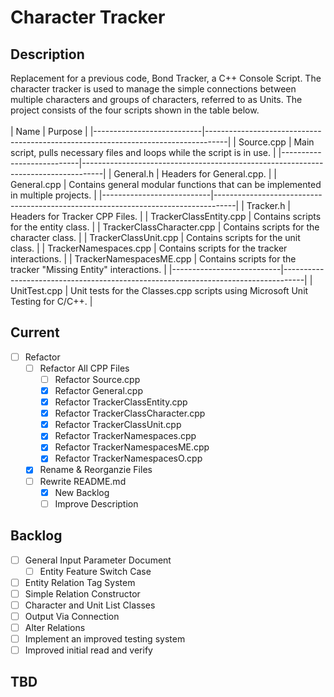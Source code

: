 # Character Tracker
## Description
Replacement for a previous code, Bond Tracker, a C++ Console Script.
The character tracker is used to manage the simple connections between multiple characters and groups of characters, referred to as Units.
The project consists of the four scripts shown in the table below.
<br> <br>
| Name                      | Purpose                                                                           |
|---------------------------|-----------------------------------------------------------------------------------|
| Source.cpp                | Main script, pulls necessary files and loops while the script is in use.          |
|---------------------------|-----------------------------------------------------------------------------------|
| General.h                 | Headers for General.cpp.                                                          |
| General.cpp               | Contains general modular functions that can be implemented in multiple projects.  |
|---------------------------|-----------------------------------------------------------------------------------|
| Tracker.h                 | Headers for Tracker CPP Files.                                                    |
| TrackerClassEntity.cpp    | Contains scripts for the entity class.                                            |
| TrackerClassCharacter.cpp | Contains scripts for the character class.                                         |
| TrackerClassUnit.cpp      | Contains scripts for the unit class.                                              |
| TrackerNamespaces.cpp     | Contains scripts for the tracker interactions.                                    |
| TrackerNamespacesME.cpp   | Contains scripts for the tracker "Missing Entity" interactions.                   |
|---------------------------|-----------------------------------------------------------------------------------|
| UnitTest.cpp              | Unit tests for the Classes.cpp scripts using Microsoft Unit Testing for C/C++.    |

## Current
- [ ] Refactor
	- [ ] Refactor All CPP Files
		- [ ] Refactor Source.cpp
		- [X] Refactor General.cpp
		- [X] Refactor TrackerClassEntity.cpp 
		- [X] Refactor TrackerClassCharacter.cpp
		- [X] Refactor TrackerClassUnit.cpp
		- [X] Refactor TrackerNamespaces.cpp
		- [X] Refactor TrackerNamespacesME.cpp
		- [X] Refactor TrackerNamespacesO.cpp
	- [X] Rename & Reorganzie Files
	- [ ] Rewrite README.md
		- [X] New Backlog
		- [ ] Improve Description

## Backlog
- [ ] General Input Parameter Document
	- [ ] Entity Feature Switch Case
- [ ] Entity Relation Tag System
- [ ] Simple Relation Constructor
- [ ] Character and Unit List Classes
- [ ] Output Via Connection
- [ ] Alter Relations
- [ ] Implement an improved testing system
- [ ] Improved initial read and verify

## TBD
